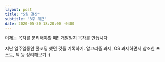 ```yaml
---
layout: post
title: "5월 결산"
subtitle: "3주 개근"
date: 2020-05-30 18:20:00 -0400
---
```


이제는 목차를 분리해야할 때!!
개발일지 목차를 만듭시다

지난 일주일동안 풀코딩 했던 것들 기록하기.
알고리즘 과제, OS 과제하면서 참조한 포스트, 책 등 정리해보기 :)